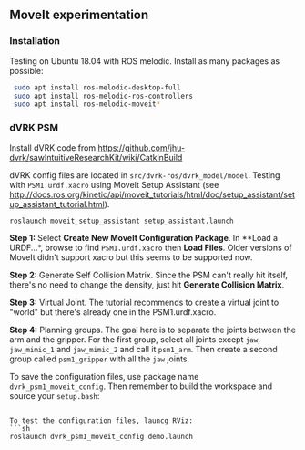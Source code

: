 ## MoveIt experimentation

### Installation

Testing on Ubuntu 18.04 with ROS melodic.  Install as many packages as possible:
```sh
 sudo apt install ros-melodic-desktop-full 
 sudo apt install ros-melodic-ros-controllers 
 sudo apt install ros-melodic-moveit*
 ```
 
### dVRK PSM
 
Install dVRK code from https://github.com/jhu-dvrk/sawIntuitiveResearchKit/wiki/CatkinBuild
 
dVRK config files are located in `src/dvrk-ros/dvrk_model/model`. Testing with
`PSM1.urdf.xacro` using MoveIt Setup Assistant (see http://docs.ros.org/kinetic/api/moveit_tutorials/html/doc/setup_assistant/setup_assistant_tutorial.html).

```sh
roslaunch moveit_setup_assistant setup_assistant.launch
```

**Step 1:** Select **Create New MoveIt Configuration Package**.
In **Load a URDF...*, browse to find `PSM1.urdf.xacro` then **Load Files**.  Older
versions of MoveIt didn't support xacro but this seems to be supported now.

**Step 2:** Generate Self Collision Matrix.  Since the PSM can't really hit itself, 
there's no need to change the density, just hit **Generate Collision Matrix**.

**Step 3:** Virtual Joint.   The tutorial recommends to create a virtual joint to
"world" but there's already one in the PSM1.urdf.xacro.

**Step 4:** Planning groups.  The goal here is to separate the joints between the
arm and the gripper.  For the first group, select all joints except `jaw`, 
`jaw_mimic_1` and `jaw_mimic_2` and call it `psm1_arm`.   Then create a second 
group called `psm1_gripper` with all the `jaw` joints.

To save the configuration files, use package name `dvrk_psm1_moveit_config`.
Then remember to build the workspace and source your `setup.bash`:
```

To test the configuration files, launcg RViz:
```sh
roslaunch dvrk_psm1_moveit_config demo.launch
```